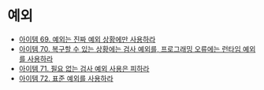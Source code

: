 # 예외

* [아이템 69. 예외는 진짜 예외 상황에만 사용하라](https://github.com/yjh2569/books/tree/main/Effective_Java/Ch10/Item69.md)
* [아이템 70. 복구할 수 있는 상황에는 검사 예외를, 프로그래밍 오류에는 런타임 예외를 사용하라](https://github.com/yjh2569/books/tree/main/Effective_Java/Ch10/Item70.md)
* [아이템 71. 필요 없는 검사 예외 사용은 피하라](https://github.com/yjh2569/books/tree/main/Effective_Java/Ch10/Item71.md)
* [아이템 72. 표준 예외를 사용하라](https://github.com/yjh2569/books/tree/main/Effective_Java/Ch10/Item72.md)